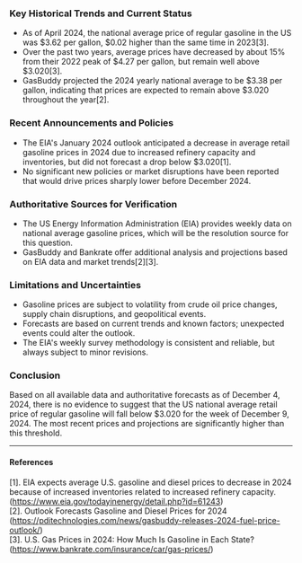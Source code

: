 ### Key Historical Trends and Current Status

- As of April 2024, the national average price of regular gasoline in the US was $3.62 per gallon, $0.02 higher than the same time in 2023[3].
- Over the past two years, average prices have decreased by about 15% from their 2022 peak of $4.27 per gallon, but remain well above $3.020[3].
- GasBuddy projected the 2024 yearly national average to be $3.38 per gallon, indicating that prices are expected to remain above $3.020 throughout the year[2].

### Recent Announcements and Policies

- The EIA's January 2024 outlook anticipated a decrease in average retail gasoline prices in 2024 due to increased refinery capacity and inventories, but did not forecast a drop below $3.020[1].
- No significant new policies or market disruptions have been reported that would drive prices sharply lower before December 2024.

### Authoritative Sources for Verification

- The US Energy Information Administration (EIA) provides weekly data on national average gasoline prices, which will be the resolution source for this question.
- GasBuddy and Bankrate offer additional analysis and projections based on EIA data and market trends[2][3].

### Limitations and Uncertainties

- Gasoline prices are subject to volatility from crude oil price changes, supply chain disruptions, and geopolitical events.
- Forecasts are based on current trends and known factors; unexpected events could alter the outlook.
- The EIA's weekly survey methodology is consistent and reliable, but always subject to minor revisions.

### Conclusion

Based on all available data and authoritative forecasts as of December 4, 2024, there is no evidence to suggest that the US national average retail price of regular gasoline will fall below $3.020 for the week of December 9, 2024. The most recent prices and projections are significantly higher than this threshold.

---

#### References

[1]. EIA expects average U.S. gasoline and diesel prices to decrease in 2024 because of increased inventories related to increased refinery capacity. (https://www.eia.gov/todayinenergy/detail.php?id=61243)  
[2]. Outlook Forecasts Gasoline and Diesel Prices for 2024 (https://pditechnologies.com/news/gasbuddy-releases-2024-fuel-price-outlook/)  
[3]. U.S. Gas Prices in 2024: How Much Is Gasoline in Each State? (https://www.bankrate.com/insurance/car/gas-prices/)